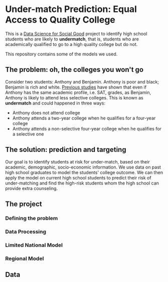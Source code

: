 # Under-match Prediction: Equal Access to Quality College
This is a [Data Science for Social Good](www.dssg.io) project to identify high school students who are likely to **undermatch**, that is, students who are academically qualified to go to a high quality college but do not. 

This repository contains some of the models we used. 

## The problem: oh, the colleges you won't go
Consider two students: Anthony and Benjamin. Anthony is poor and black; Benjamin is rich and white. [Previous studies](http://www.brookings.edu/~/media/projects/bpea/spring%202013/2013a_hoxby.pdf) have shown that even if Anthony has the same academic profile, i.e. SAT, grades, as Benjamin, Anthony is likely to attend less selective colleges. This is known as **undermatch** and could happened in three ways:

- Anthony does not attend college
- Anthony attends a two-year college when he qualifies for a four-year college
- Anthony attends a non-selective four-year college when he qualifies for a selective one

## The solution: prediction and targeting
Our goal is to identify students at risk for under-match, based on their academic, demographic, socio-economic information. We use data on past high school graduates to model the students' college outcome. We can then apply the model on current high school students to predict their risk of under-matching and find the high-risk students whom the high school can provide extra counseling. 

## The project
### Defining the problem
### Data Processing
### Limited National Model
### Regional Model


## Data
